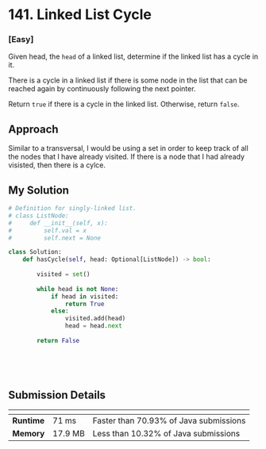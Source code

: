 # 141. Linked List Cycle

### [**Easy**]

Given head, the `head` of a linked list, determine if the linked list has a cycle in it.

There is a cycle in a linked list if there is some node in the list that can be reached again by continuously following the next pointer.

Return `true` if there is a cycle in the linked list. Otherwise, return `false`.

## Approach

Similar to a transversal, I would be using a set in order to keep track of all the nodes that I have already visited. If there is a node that I had already visisted, then there is a cylce.

## My Solution

````python
# Definition for singly-linked list.
# class ListNode:
#     def __init__(self, x):
#         self.val = x
#         self.next = None

class Solution:
    def hasCycle(self, head: Optional[ListNode]) -> bool:
        
        visited = set() 
        
        while head is not None:
            if head in visited: 
                return True
            else:
                visited.add(head)
                head = head.next 
                
        return False
    
    
    
    

````

## Submission Details

| <!-- -->    | <!-- --> | <!-- -->                             |
|-------------|----------|--------------------------------------|
| **Runtime** | 71 ms     | Faster than 70.93% of Java submissions |
| **Memory**  | 17.9 MB    | Less than 10.32% of Java submissions   |
